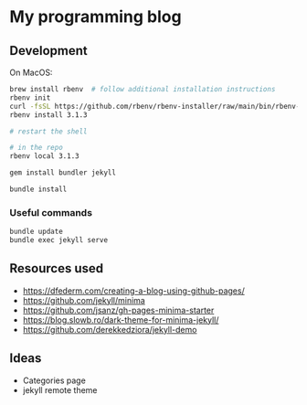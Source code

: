 # My programming blog

## Development

On MacOS:

```bash
brew install rbenv  # follow additional installation instructions
rbenv init
curl -fsSL https://github.com/rbenv/rbenv-installer/raw/main/bin/rbenv-doctor | bash
rbenv install 3.1.3

# restart the shell

# in the repo
rbenv local 3.1.3

gem install bundler jekyll

bundle install
```

### Useful commands

```bash
bundle update
bundle exec jekyll serve
```


## Resources used

- https://dfederm.com/creating-a-blog-using-github-pages/
- https://github.com/jekyll/minima
- https://github.com/jsanz/gh-pages-minima-starter
- https://blog.slowb.ro/dark-theme-for-minima-jekyll/
- https://github.com/derekkedziora/jekyll-demo

## Ideas

- Categories page
- jekyll remote theme
